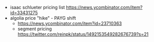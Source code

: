 
- isaac schlueter pricing list https://news.ycombinator.com/item?id=33431275
- algolia price "hike" - PAYG shift
	- https://news.ycombinator.com/item?id=23710363
	- segment pricing https://twitter.com/reinpk/status/1492153549282676739?s=21